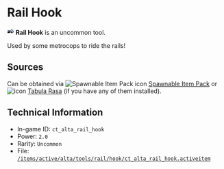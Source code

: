 # Rail Hook

<img src="https://raw.githubusercontent.com/Ceterai/Enternia/main/items/active/alta/tools/rail/hook/icon.png" alt="Rail Hook icon" loading="lazy" height="16px" width="auto" /> **Rail Hook** is an uncommon tool.

Used by some metrocops to ride the rails!

## Sources

Can be obtained via <img src="https://raw.githubusercontent.com/Silverfeelin/Starbound-SpawnableItemPack/master/interface/sip/iconSmall.png" alt="Spawnable Item Pack icon" width="18" height="14"/> [Spawnable Item Pack](https://steamcommunity.com/sharedfiles/filedetails/?id=733665104) or <img src="https://steamuserimages-a.akamaihd.net/ugc/263843960696222713/3EC9A7C005541F7D577EBCB8C5736B4EFC9973D6/" alt="icon" width="8" height="12"/> [Tabula Rasa](https://community.playstarbound.com/resources/the-tabula-rasa.3222/) (if you have any of them installed).

## Technical Information

- In-game ID: `ct_alta_rail_hook`
- Power: `2.0`
- Rarity: `Uncommon`
- File: [`/items/active/alta/tools/rail/hook/ct_alta_rail_hook.activeitem`](https://github.com/Ceterai/Enternia/blob/main/items/active/alta/tools/rail/hook/ct_alta_rail_hook.activeitem)
